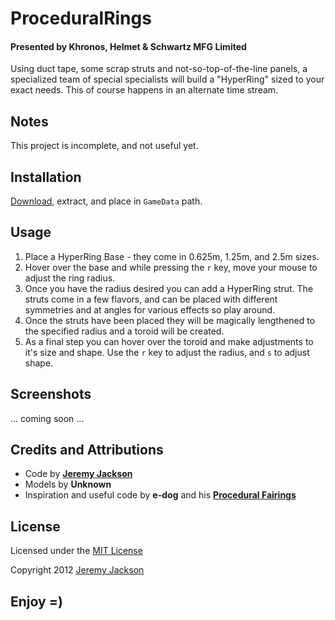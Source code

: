 # ProceduralRings

#### Presented by Khronos, Helmet & Schwartz MFG Limited

Using duct tape, some scrap struts and not-so-top-of-the-line panels, a specialized team of special specialists will build a "HyperRing" sized to your exact needs. This of course happens in an alternate time stream.


## Notes

This project is incomplete, and not useful yet.


## Installation

[Download](), extract, and place in `GameData` path.


## Usage

1. Place a HyperRing Base - they come in 0.625m, 1.25m, and 2.5m sizes.
2. Hover over the base and while pressing the `r` key, move your mouse to adjust the ring radius.
3. Once you have the radius desired you can add a HyperRing strut. The struts come in a few flavors, and can be placed with different symmetries and at angles for various effects so play around.
4. Once the struts have been placed they will be magically lengthened to the specified radius and a toroid will be created.
5. As a final step you can hover over the toroid and make adjustments to it's size and shape. Use the `r` key to adjust the radius, and `s` to adjust shape.


## Screenshots

... coming soon ...


## Credits and Attributions

- Code by **[Jeremy Jackson](https://github.com/jejacks0n)**
- Models by **Unknown**
- Inspiration and useful code by **e-dog** and his **[Procedural Fairings](http://kerbalspaceport.com/procedural-fairings/)**


## License

Licensed under the [MIT License](http://opensource.org/licenses/mit-license.php)

Copyright 2012 [Jeremy Jackson](https://github.com/jejacks0n)


## Enjoy =)